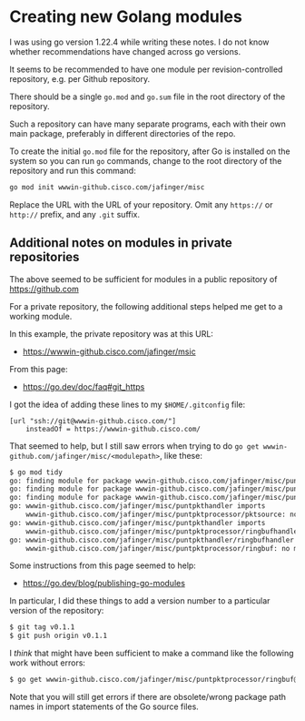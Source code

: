 # Creating new Golang modules

I was using go version 1.22.4 while writing these notes.  I do not
know whether recommendations have changed across go versions.

It seems to be recommended to have one module per revision-controlled
repository, e.g. per Github repository.

There should be a single `go.mod` and `go.sum` file in the root
directory of the repository.

Such a repository can have many separate programs, each with their own
main package, preferably in different directories of the repo.

To create the initial `go.mod` file for the repository, after Go is
installed on the system so you can run `go` commands, change to the
root directory of the repository and run this command:

```bash
go mod init wwwin-github.cisco.com/jafinger/misc
```

Replace the URL with the URL of your repository.  Omit any `https://`
or `http://` prefix, and any `.git` suffix.


## Additional notes on modules in private repositories

The above seemed to be sufficient for modules in a public repository
of https://github.com

For a private repository, the following additional steps helped me get
to a working module.

In this example, the private repository was at this URL:

+ https://wwwin-github.cisco.com/jafinger/msic

From this page:

+ https://go.dev/doc/faq#git_https

I got the idea of adding these lines to my `$HOME/.gitconfig` file:

```
[url "ssh://git@wwwin-github.cisco.com/"]
    insteadOf = https://wwwin-github.cisco.com/
```

That seemed to help, but I still saw errors when trying to do `go get
wwwin-github.com/jafinger/misc/<modulepath>`, like these:

```bash
$ go mod tidy
go: finding module for package wwwin-github.cisco.com/jafinger/misc/puntpktprocessor/ringbuf
go: finding module for package wwwin-github.cisco.com/jafinger/misc/puntpktprocessor/pktsource
go: finding module for package wwwin-github.cisco.com/jafinger/misc/puntpktprocessor/ringbufhandler
go: wwwin-github.cisco.com/jafinger/misc/puntpkthandler imports
	wwwin-github.cisco.com/jafinger/misc/puntpktprocessor/pktsource: no matching versions for query "latest"
go: wwwin-github.cisco.com/jafinger/misc/puntpkthandler imports
	wwwin-github.cisco.com/jafinger/misc/puntpktprocessor/ringbufhandler: no matching versions for query "latest"
go: wwwin-github.cisco.com/jafinger/misc/puntpkthandler/ringbufhandler imports
	wwwin-github.cisco.com/jafinger/misc/puntpktprocessor/ringbuf: no matching versions for query "latest"
```

Some instructions from this page seemed to help:

+ https://go.dev/blog/publishing-go-modules

In particular, I did these things to add a version number to a
particular version of the repository:

```bash
$ git tag v0.1.1
$ git push origin v0.1.1
```

I _think_ that might have been sufficient to make a command like the
following work without errors:

```bash
$ go get wwwin-github.cisco.com/jafinger/misc/puntpktprocessor/ringbuf@v0.1.1
```

Note that you will still get errors if there are obsolete/wrong
package path names in import statements of the Go source files.
